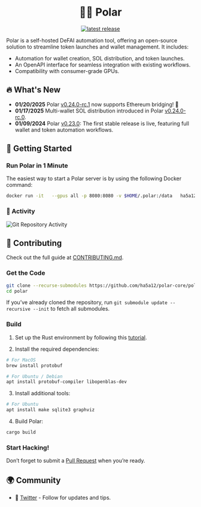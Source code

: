 
<div align="center">

# 🐻‍❄️ Polar

[![latest release](https://shields.io/github/v/release/ha5a12/polar-core)](v1.2.1)
</div>

Polar is a self-hosted DeFAI automation tool, offering an open-source solution to streamline token launches and wallet management. It includes:
* Automation for wallet creation, SOL distribution, and token launches.
* An OpenAPI interface for seamless integration with existing workflows.
* Compatibility with consumer-grade GPUs.


## 🔥 What's New
* **01/20/2025** Polar [v0.24.0-rc.1](https://github.com/ha5a12/polar-core/releases/tag/v0.24.0-rc.1) now supports Ethereum bridging! 🚀
* **01/17/2025** Multi-wallet SOL distribution introduced in Polar [v0.24.0-rc.0](https://github.com/ha5a12/polar-core/releases/tag/v0.24.0-rc.0).
* **01/09/2024** Polar [v0.23.0](https://github.com/ha5a12/polar-core/releases/tag/v0.23.0): The first stable release is live, featuring full wallet and token automation workflows.

## 👋 Getting Started

### Run Polar in 1 Minute
The easiest way to start a Polar server is by using the following Docker command:

```bash
docker run -it   --gpus all -p 8080:8080 -v $HOME/.polar:/data   ha5a12/polar-core   serve --network mainnet --device cuda
```

### 🔆 Activity

![Git Repository Activity](https://repobeats.axiom.co/api/embed/e4ef0fbd12e586ef9ea7d72d1fb4f5c5b88d78d5.svg "Repobeats analytics image")

## 🤝 Contributing

Check out the full guide at [CONTRIBUTING.md](https://github.com/ha5a12/polar-core/polar/blob/main/CONTRIBUTING.md).

### Get the Code

```bash
git clone --recurse-submodules https://github.com/ha5a12/polar-core/polar
cd polar
```

If you’ve already cloned the repository, run `git submodule update --recursive --init` to fetch all submodules.

### Build

1. Set up the Rust environment by following this [tutorial](https://www.rust-lang.org/learn/get-started).

2. Install the required dependencies:
```bash
# For MacOS
brew install protobuf

# For Ubuntu / Debian
apt install protobuf-compiler libopenblas-dev
```

3. Install additional tools:
```bash
# For Ubuntu
apt install make sqlite3 graphviz
```

4. Build Polar:
```bash
cargo build
```

### Start Hacking!
Don’t forget to submit a [Pull Request](https://github.com/ha5a12/polar-core/compare) when you’re ready.

## 🌍 Community
- 🎤 [Twitter](https://x.com/PolardotAI) - Follow for updates and tips.
